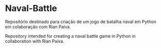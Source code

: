 # Naval-Battle
Repositório destinado para criação de um jogo de batalha naval em Python em colaboração com Rian Paiva.

Repository intended for creating a naval battle game in Python in collaboration with Rian Paiva.
